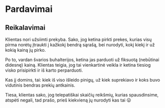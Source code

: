 # Pardavimai

## Reikalavimai

Klientas nori užsiimti prekyba. Sako, jog ketina pirkti prekes, kurias visų pirma norėtų įtraukti į kažkokį bendrą sąrašą, bei nurodyti, kokį kiekį ir už kokią kainą jų pirko.

Po to, vardan švarios buhalterijos, ketina jas parduoti už fiksuotą (nebūtinai didesnę) kainą. Klientas teigia, jog tai vienkartinė veikla ir ketina tiesiog visko prisipirkti ir iš karto perparduoti.

Kas jį domins, tai: kiek iš viso išleido pinigų, už kiek suprekiavo ir koks buvo vidutinis bendras prekių antkainis.

Tiesa, klientas sako, jog telepatiškai skaičių reikšmių, kurias spausdinsime, atspėti negali, tad prašo, prieš kiekvieną jų nurodyti kas tai 😛
